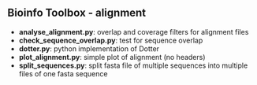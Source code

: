 Bioinfo Toolbox - alignment
---------------------------

 - __analyse_alignment.py__: overlap and coverage filters for alignment files 
 - __check_sequence_overlap.py__: test for sequence overlap
 - __dotter.py__: python implementation of Dotter
 - __plot_alignment.py__: simple plot of alignment (no headers)
 - __split_sequences.py__: split fasta file of multiple sequences into multiple files of one fasta sequence
